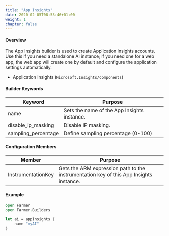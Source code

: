 ```yaml
---
title: "App Insights"
date: 2020-02-05T08:53:46+01:00
weight: 1
chapter: false
---
```


#### Overview
The App Insights builder is used to create Application Insights accounts. Use this if you need a standalone AI instance; if you need one for a web app, the web app will create one by default and configure the application settings automatically.

* Application Insights (`Microsoft.Insights/components`)

#### Builder Keywords

| Keyword | Purpose |
|-|-|
| name | Sets the name of the App Insights instance. |
| disable_ip_masking | Disable IP masking. |
| sampling_percentage | Define sampling percentage (0-100) |

#### Configuration Members

| Member | Purpose |
|-|-|
| InstrumentationKey | Gets the ARM expression path to the instrumentation key of this App Insights instance. |

#### Example

```fsharp
open Farmer
open Farmer.Builders

let ai = appInsights {
    name "myAI"
}
```